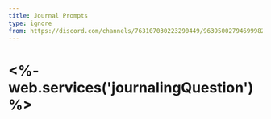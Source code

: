```yaml
---
title: Journal Prompts
type: ignore 
from: https://discord.com/channels/763107030223290449/963950027946999828/1051665188648132648
---
```

# <%- web.services('journalingQuestion') %>
